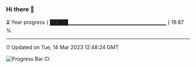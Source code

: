### Hi there 👋

⏳ Year progress { █████▁▁▁▁▁▁▁▁▁▁▁▁▁▁▁▁▁▁▁▁▁▁▁▁▁ } 19.87 %

---

⏰ Updated on Tue, 14 Mar 2023 12:48:24 GMT

![Progress Bar CI](https://github.com/ZhaoGui/ZhaoGui/workflows/Progress%20Bar%20CI/badge.svg)
